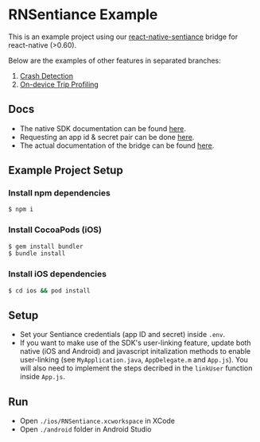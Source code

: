 # RNSentiance Example

This is an example project using our [react-native-sentiance](https://github.com/sentiance/react-native-sentiance) bridge for react-native (>0.60).

Below are the examples of other features in separated branches:	

1. [Crash Detection](https://github.com/sentiance/react-native-sentiance-example/tree/crash-detection)
2. [On-device Trip Profiling](https://github.com/sentiance/react-native-sentiance-example/tree/on-device-trip-profiling)

## Docs

* The native SDK documentation can be found [here](https://docs.sentiance.com/sdk/getting-started).
* Requesting an app id & secret pair can be done [here](https://docs.sentiance.com/sdk/getting-started#requesting-an-app-id-and-secret).
* The actual documentation of the bridge can be found [here](https://github.com/sentiance/react-native-sentiance/blob/master/README.md).

## Example Project Setup

### Install npm dependencies
```sh
$ npm i
```

### Install CocoaPods (iOS)
```sh
$ gem install bundler
$ bundle install
```

### Install iOS dependencies
```sh
$ cd ios && pod install
```

## Setup

* Set your Sentiance credentials (app ID and secret) inside `.env`.
* If you want to make use of the SDK's user-linking feature, update both native (iOS and Android) and javascript initalization
  methods to enable user-linking (see `MyApplication.java`, `AppDelegate.m` and `App.js`). You will also need to implement the
  steps decribed in the `linkUser` function inside `App.js`.

## Run

* Open `./ios/RNSentiance.xcworkspace` in XCode
* Open `./android` folder in Android Studio

